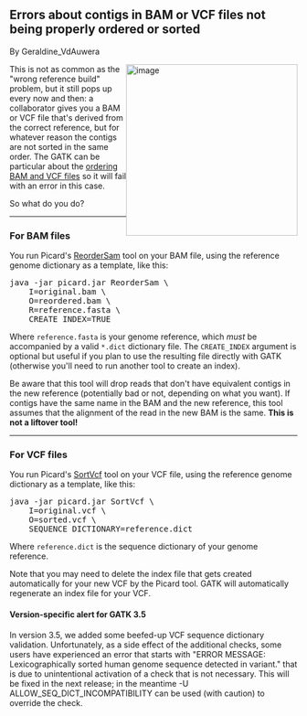 ## Errors about contigs in BAM or VCF files not being properly ordered or sorted

By Geraldine_VdAuwera

<p><img src="https://us.v-cdn.net/5019796/uploads/FileUpload/17/14e877060308e4811f8a02c1ca5c85.png" height="300" alt="image" style="float: right;" class="embedImage-img importedEmbed-img"></img> This is not as common as the "wrong reference build" problem, but it still pops up every now and then: a collaborator gives you a BAM or VCF file that's derived from the correct reference, but for whatever reason the contigs are not sorted in the same order. The GATK can be particular about the <a rel="nofollow" href="http://www.broadinstitute.org/gatk/guide/article?id=1204">ordering BAM and VCF files</a> so it will fail with an error in this case.</p>

<p>So what do you do?</p>

<hr></hr><h3>For BAM files</h3>

<p>You run Picard's <a rel="nofollow" href="http://broadinstitute.github.io/picard/command-line-overview.html#ReorderSam">ReorderSam</a> tool on your BAM file, using the reference genome dictionary as a template, like this:</p>

<pre class="code codeBlock" spellcheck="false">java -jar picard.jar ReorderSam \
    I=original.bam \
    O=reordered.bam \
    R=reference.fasta \
    CREATE_INDEX=TRUE
</pre>

<p>Where <code class="code codeInline" spellcheck="false">reference.fasta</code> is your genome reference, which <em>must</em> be accompanied by a valid <code class="code codeInline" spellcheck="false">*.dict</code> dictionary file. The <code class="code codeInline" spellcheck="false">CREATE_INDEX</code> argument is optional but useful if you plan to use the resulting file directly with GATK (otherwise you'll need to run another tool to create an index).</p>

<p>Be aware that this tool will drop reads that don't have equivalent contigs in the new reference (potentially bad or not, depending on what you want). If contigs have the same name in the BAM and the new reference, this tool assumes that the alignment of the read in the new BAM is the same. <strong>This is not a liftover tool!</strong></p>

<hr></hr><h3>For VCF files</h3>

<p>You run Picard's <a rel="nofollow" href="http://broadinstitute.github.io/picard/command-line-overview.html#SortVcf">SortVcf</a> tool on your VCF file, using the reference genome dictionary as a template, like this:</p>

<pre class="code codeBlock" spellcheck="false">java -jar picard.jar SortVcf \
    I=original.vcf \
    O=sorted.vcf \
    SEQUENCE_DICTIONARY=reference.dict 
</pre>

<p>Where <code class="code codeInline" spellcheck="false">reference.dict</code> is the sequence dictionary of your genome reference.</p>

<p>Note that you may need to delete the index file that gets created automatically for your new VCF by the Picard tool. GATK will automatically regenerate an index file for your VCF.</p>

<h4>Version-specific alert for GATK 3.5</h4>

<p>In version 3.5, we added some beefed-up VCF sequence dictionary validation. Unfortunately, as a side effect of the additional checks, some users have experienced an error that starts with "ERROR MESSAGE: Lexicographically sorted human genome sequence detected in variant." that is due to unintentional activation of a check that is not necessary. This will be fixed in the next release; in the meantime -U ALLOW_SEQ_DICT_INCOMPATIBILITY can be used (with caution) to override the check.</p>
